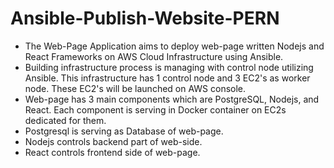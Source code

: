 # Ansible-Publish-Website-PERN
- The Web-Page Application aims to deploy web-page written Nodejs and React Frameworks on AWS Cloud Infrastructure using Ansible.
- Building infrastructure process is managing with control node utilizing Ansible. This infrastructure has 1 control node and 3 EC2's as worker node. These EC2's will be launched on AWS console.
- Web-page has 3 main components which are PostgreSQL, Nodejs, and React. Each component is serving in Docker container on EC2s dedicated for them.
- Postgresql is serving as Database of web-page.
- Nodejs controls backend part of web-side.
- React controls frontend side of web-page.
